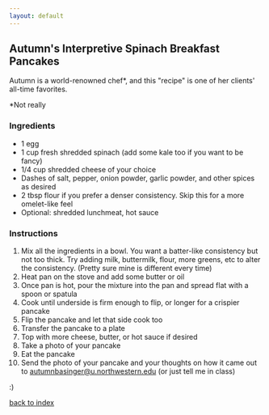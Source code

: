 ```yaml
---
layout: default
---
```


<!---
This is a comment. Note the triple dash to start, but double to end
-->

## Autumn's Interpretive Spinach Breakfast Pancakes
<!---
Put your name or github username somewhere
-->
Autumn is a world-renowned chef*, and this "recipe" is one of her clients' all-time favorites.

*Not really

### Ingredients
- 1 egg
- 1 cup fresh shredded spinach (add some kale too if you want to be fancy)
- 1/4 cup shredded cheese of your choice
- Dashes of salt, pepper, onion powder, garlic powder, and other spices as desired
- 2 tbsp flour if you prefer a denser consistency. Skip this for a more omelet-like feel
- Optional: shredded lunchmeat, hot sauce

### Instructions
1. Mix all the ingredients in a bowl. You want a batter-like consistency but not too thick. Try adding milk, buttermilk, flour, more greens, etc to alter the consistency. (Pretty sure mine is different every time)
2. Heat pan on the stove and add some butter or oil
3. Once pan is hot, pour the mixture into the pan and spread flat with a spoon or spatula
4. Cook until underside is firm enough to flip, or longer for a crispier pancake
5. Flip the pancake and let that side cook too
6. Transfer the pancake to a plate
7. Top with more cheese, butter, or hot sauce if desired
8. Take a photo of your pancake
9. Eat the pancake
10. Send the photo of your pancake and your thoughts on how it came out to autumnbasinger@u.northwestern.edu (or just tell me in class)

:)

<!--
Keep this link to return to the index
-->
[back to index](../)
